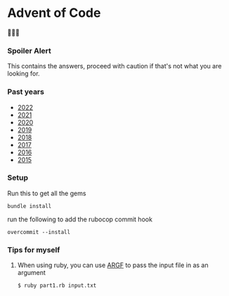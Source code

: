 # Advent of Code

:christmas_tree::santa::gift:

### Spoiler Alert

This contains the answers, proceed with caution if that's not what you are looking for.

### Past years

- [2022](https://adventofcode.com/2022)
- [2021](https://adventofcode.com/2021)
- [2020](https://adventofcode.com/2020)
- [2019](https://adventofcode.com/2019)
- [2018](https://adventofcode.com/2018)
- [2017](https://adventofcode.com/2017)
- [2016](https://adventofcode.com/2016)
- [2015](https://adventofcode.com/2015)

### Setup

Run this to get all the gems
```
bundle install
```

run the following to add the rubocop commit hook
```
overcommit --install
```

### Tips for myself

1. When using ruby, you can use [ARGF](https://ruby-doc.org/3.1.3/ARGF.html) to pass the input file in as an argument
    ```
    $ ruby part1.rb input.txt
    ```

